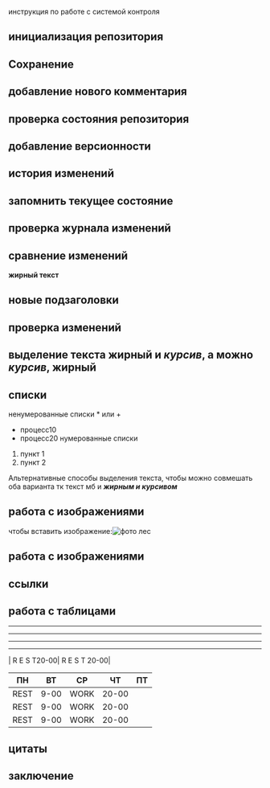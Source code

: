 инструкция по работе с системой контроля

## инициализация репозитория


## Сохранение

## добавление нового комментария

## проверка состояния репозитория

## добавление версионности

## история изменений

## запомнить текущее состояние

## проверка журнала изменений

## сравнение изменений 

**жирный текст**

## новые подзаголовки

## проверка изменений

## выделение текcта **жирный** и *курсив*, а можно _курсив_, __жирный__

## списки
ненумерованные списки * или +
* процесс10
* процесс20
нумерованные списки 
1. пункт 1
2. пункт 2

Альтернативные способы выделения текста, чтобы можно совмешать оба варианта тк текст мб и __*жирным и курсивом*__

## работа с изображениями

чтобы вставить изображение:![фото лес](les.jpg)

## работа с изображениями

## ссылки

## работа с таблицами
_________________________________
_________________________________
_________________________________
_________________________________
| R E S T20-00| R E S T 20-00|

ПН |ВТ |СР |ЧТ |ПТ 
---|---|---|---|---
REST|9-00|WORK|20-00
REST|9-00|WORK|20-00
REST|9-00|WORK|20-00
## цитаты

##  заключение  